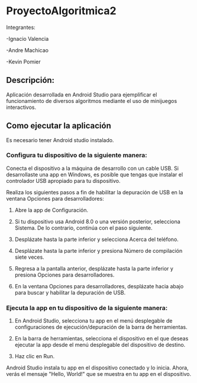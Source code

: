 # ProyectoAlgoritmica2

Integrantes:

-Ignacio Valencia

-Andre Machicao

-Kevin Pomier

## Descripción:
Aplicación desarrollada en Android Studio para ejemplificar el funcionamiento de diversos algoritmos mediante el uso de minijuegos interactivos.

## Como ejecutar la aplicación
Es necesario tener Android studio instalado.

### Configura tu dispositivo de la siguiente manera:

Conecta el dispositivo a la máquina de desarrollo con un cable USB. Si desarrollaste una app en Windows, es posible que tengas que instalar el controlador USB apropiado para tu dispositivo.

Realiza los siguientes pasos a fin de habilitar la depuración de USB en la ventana Opciones para desarrolladores:

  1. Abre la app de Configuración.

  2. Si tu dispositivo usa Android 8.0 o una versión posterior, selecciona Sistema. De lo contrario, continúa con el paso siguiente.

  3. Desplázate hasta la parte inferior y selecciona Acerca del teléfono.

  4. Desplázate hasta la parte inferior y presiona Número de compilación siete veces.

  5. Regresa a la pantalla anterior, desplázate hasta la parte inferior y presiona Opciones para desarrolladores.

  6. En la ventana Opciones para desarrolladores, desplázate hacia abajo para buscar y habilitar la depuración de USB.

### Ejecuta la app en tu dispositivo de la siguiente manera:

  1. En Android Studio, selecciona tu app en el menú desplegable de configuraciones de ejecución/depuración de la barra de herramientas.

  2. En la barra de herramientas, selecciona el dispositivo en el que deseas ejecutar la app desde el menú desplegable del dispositivo de destino.

  3. Haz clic en Run.

Android Studio instala tu app en el dispositivo conectado y lo inicia. Ahora, verás el mensaje "Hello, World!" que se muestra en tu app en el dispositivo.
